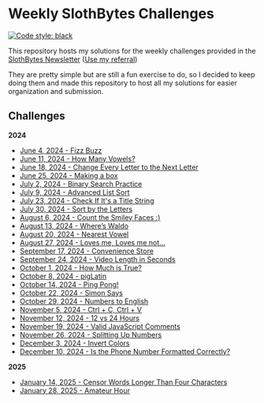 # Weekly SlothBytes Challenges

[![Code style: black](https://img.shields.io/badge/code%20style-black-000000.svg)](https://github.com/psf/black)

This repository hosts my solutions for the weekly challenges provided in the [SlothBytes Newsletter](https://slothbytes.beehiiv.com) ([Use my referral](https://slothbytes.beehiiv.com/subscribe?ref=zyCF0kM9m1))

They are pretty simple but are still a fun exercise to do, so I decided to keep doing them and made this repository to host all my solutions for easier organization and submission.

## Challenges

**2024**
- [June 4, 2024 - Fizz Buzz](challenges/2024/fizzbuzz.py)
- [June 11, 2024 - How Many Vowels?](challenges/2024/count_vowels.py)
- [June 18, 2024 - Change Every Letter to the Next Letter](challenges/2024/move.py)
- [June 25, 2024 - Making a box](challenges/2024/make_box.py)
- [July 2, 2024 - Binary Search Practice](challenges/2024/find_first_occurrence.py)
- [July 9, 2024 - Advanced List Sort](challenges/2024/advanced_sort.py)
- [July 23, 2024 - Check If It's a Title String](challenges/2024/check_title.py)
- [July 30, 2024 - Sort by the Letters](challenges/2024/sort_by_letter.py)
- [August 6, 2024 - Count the Smiley Faces :)](challenges/2024/count_smileys.py)
- [August 13, 2024 - Where’s Waldo](challenges/2024/where_is_waldo.py)
- [August 20, 2024 - Nearest Vowel](challenges/2024/nearest_vowel.py)
- [August 27, 2024 - Loves me, Loves me not…](challenges/2024/loves_me.py)
- [September 17, 2024 - Convenience Store](challenges/2024/change_enough.py)
- [September 24, 2024 - Video Length in Seconds](challenges/2024/minutes_to_seconds.py)
- [October 1, 2024 - How Much is True?](challenges/2024/count_true.py)
- [October 8, 2024 - pigLatin](challenges/2024/pig_latin.py)
- [October 14, 2024 - Ping Pong!](challenges/2024/ping_pong.py)
- [October 22, 2024 - Simon Says](challenges/2024/simon_says.py)
- [October 29, 2024 - Numbers to English](challenges/2024/numbers_to_english.py)
- [November 5, 2024 - Ctrl + C, Ctrl + V](challenges/2024/keyboard_shortcut.py)
- [November 12, 2024 - 12 vs 24 Hours](challenges/2024/convert_time.py)
- [November 19, 2024 - Valid JavaScript Comments](challenges/comments_correct.py)
- [November 26, 2024 - Splitting Up Numbers](challenges/2024/num_split.py)
- [December 3, 2024 - Invert Colors](challenges/2024/color_invert.py)
- [December 10, 2024 - Is the Phone Number Formatted Correctly?](challenges/2024/is_valid_phone_number.py)

**2025**
- [January 14, 2025 - Censor Words Longer Than Four Characters](challenges/2025/censor.py)
- [January 28, 2025 - Amateur Hour](challenges/2025/hours_passed.py)